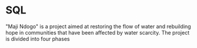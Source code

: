 # SQL
"Maji Ndogo" is a project aimed at restoring the flow of water and rebuilding hope in communities that have been affected by water scarcity.
The project is divided into four phases
